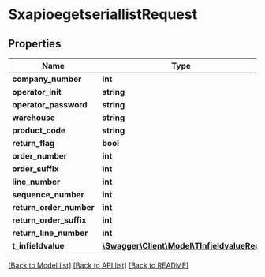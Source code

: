 # SxapioegetseriallistRequest

## Properties
Name | Type | Description | Notes
------------ | ------------- | ------------- | -------------
**company_number** | **int** |  | [optional] 
**operator_init** | **string** |  | [optional] 
**operator_password** | **string** |  | [optional] 
**warehouse** | **string** |  | [optional] 
**product_code** | **string** |  | [optional] 
**return_flag** | **bool** |  | [optional] 
**order_number** | **int** |  | [optional] 
**order_suffix** | **int** |  | [optional] 
**line_number** | **int** |  | [optional] 
**sequence_number** | **int** |  | [optional] 
**return_order_number** | **int** |  | [optional] 
**return_order_suffix** | **int** |  | [optional] 
**return_line_number** | **int** |  | [optional] 
**t_infieldvalue** | [**\Swagger\Client\Model\TInfieldvalueReq**](TInfieldvalueReq.md) |  | [optional] 

[[Back to Model list]](../README.md#documentation-for-models) [[Back to API list]](../README.md#documentation-for-api-endpoints) [[Back to README]](../README.md)


